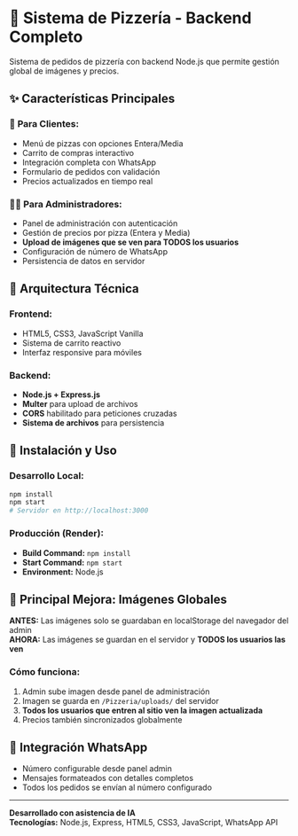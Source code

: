 # 🍕 Sistema de Pizzería - Backend Completo

Sistema de pedidos de pizzería con backend Node.js que permite gestión global de imágenes y precios.

## ✨ Características Principales

### 🛒 **Para Clientes:**
- Menú de pizzas con opciones Entera/Media
- Carrito de compras interactivo
- Integración completa con WhatsApp
- Formulario de pedidos con validación
- Precios actualizados en tiempo real

### 👨‍💼 **Para Administradores:**
- Panel de administración con autenticación
- Gestión de precios por pizza (Entera y Media)
- **Upload de imágenes que se ven para TODOS los usuarios**
- Configuración de número de WhatsApp
- Persistencia de datos en servidor

## 🔧 **Arquitectura Técnica**

### **Frontend:**
- HTML5, CSS3, JavaScript Vanilla
- Sistema de carrito reactivo
- Interfaz responsive para móviles

### **Backend:**
- **Node.js + Express.js**
- **Multer** para upload de archivos
- **CORS** habilitado para peticiones cruzadas
- **Sistema de archivos** para persistencia

## 🚀 **Instalación y Uso**

### **Desarrollo Local:**
```bash
npm install
npm start
# Servidor en http://localhost:3000
```

### **Producción (Render):**
- **Build Command:** `npm install`
- **Start Command:** `npm start`
- **Environment:** Node.js

## 🎯 **Principal Mejora: Imágenes Globales**

**ANTES:** Las imágenes solo se guardaban en localStorage del navegador del admin  
**AHORA:** Las imágenes se guardan en el servidor y **TODOS los usuarios las ven**

### **Cómo funciona:**
1. Admin sube imagen desde panel de administración
2. Imagen se guarda en `/Pizzeria/uploads/` del servidor
3. **Todos los usuarios que entren al sitio ven la imagen actualizada**
4. Precios también sincronizados globalmente

## 📱 **Integración WhatsApp**

- Número configurable desde panel admin
- Mensajes formateados con detalles completos
- Todos los pedidos se envían al número configurado

---

**Desarrollado con asistencia de IA**  
**Tecnologías:** Node.js, Express, HTML5, CSS3, JavaScript, WhatsApp API
